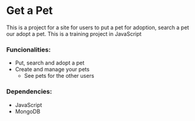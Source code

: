 # Get a Pet

This is a project for a site for users to put a pet for adoption, search a pet our adopt a pet. This is a training project in JavaScript

### Funcionalities:

* Put, search and adopt a pet
* Create and manage your pets
    * See pets for the other users


### Dependencies:

  * JavaScript
  * MongoDB